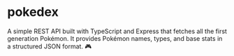 # pokedex

A simple REST API built with TypeScript and Express that fetches all the first generation Pokémon. It provides Pokémon names, types, and base stats in a structured JSON format. 🎮
